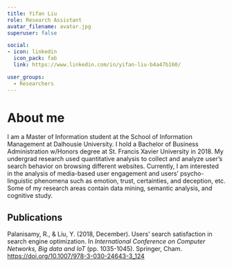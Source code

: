 ```yaml
---
title: Yifan Liu
role: Research Assistant
avatar_filename: avatar.jpg
superuser: false

social:
- icon: linkedin
  icon_pack: fab
  link: https://www.linkedin.com/in/yifan-liu-b4a47b160/

user_groups:
  - Researchers
---
```


# About me
I am a Master of Information student at the School of Information Management at Dalhousie University. I hold a Bachelor of Business Administration w/Honors degree at St. Francis Xavier University in 2018.
My undergrad research used quantitative analysis to collect and analyze user’s search behavior on browsing different websites. Currently, I am interested in the analysis of media-based user engagement and users’ psycho-linguistic phenomena such as emotion, trust, certainties, and deception, etc. Some of my research areas contain data mining, semantic analysis, and cognitive study.

## Publications
Palanisamy, R., & Liu, Y. (2018, December). Users’ search satisfaction in search engine 
optimization. In *International Conference on Computer Networks, Big data and IoT* (pp. 1035-1045). Springer, Cham. https://doi.org/10.1007/978-3-030-24643-3_124  
